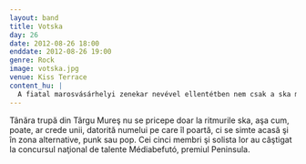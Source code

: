 ```yaml
---
layout: band
title: Votska
day: 26
date: 2012-08-26 18:00
enddate: 2012-08-26 19:00
genre: Rock
image: votska.jpg
venue: Kiss Terrace
content_hu: |
  A fiatal marosvásárhelyi zenekar nevével ellentétben nem csak a ska műfajban mozog otthonosan, hanem a punkos, azalternatív és a popos elemekkel is jól bánik. A hattagú, női énekessel felálló banda a Médiabefutó országos tehetségkutató versenyen nyerte el a Félsziget különdíját.
---
```


Tânăra trupă din Târgu Mureş nu se pricepe doar la ritmurile ska, aşa cum, poate, ar crede unii, datorită numelui pe care îl poartă, ci se simte acasă şi în zona alternative, punk sau pop. Cei cinci  membri şi solista lor au câştigat la concursul naţional de talente Médiabefutó, premiul Peninsula.